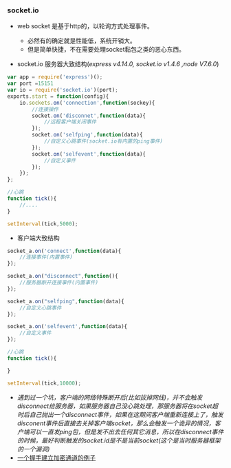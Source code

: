 ### socket.io
* web socket 是基于http的，以轮询方式处理事件。
    * 必然有的确定就是性能低，系统开销大。
    * 但是简单快捷，不在需要处理socket黏包之类的恶心东西。

* socket.io 服务器大致结构(*express v4.14.0, socket.io v1.4.6 ,node V7.6.0*)

```javascript
var app = require('express')();
var port =15151
var io = require('socket.io')(port);
exports.start = function(config){
    io.sockets.on('connection',function(sockey){
        //连接操作
        socket.on('disconnet',function(data){
            //远程客户端关闭事件
        });
        socket.on('selfping',function(data){
            //自定义心跳事件(socket.io有内置的ping事件)
        });
        socket.on('selfevent',function(data){
            //自定义事件
        });
    });
};

//心跳
function tick(){
    //....
}

setInterval(tick,5000);
```
* 客户端大致结构
```javascript
socket_a.on('connect',function(data){
    //连接事件(内置事件)
});

socket_a.on("disconnect",function(){
    //服务器断开连接事件(内置事件)
});

socket_a.on("selfping",function(data){
    //自定义心跳事件
});

socket_a.on('selfevent',function(data){
    //自定义事件
});

//心跳
function tick(){

}

setInterval(tick,10000);
```
* *遇到过一个坑，客户端的网络特殊断开后(比如拔掉网线)，并不会触发disconnect给服务器，如果服务器自己没心跳处理，那服务器将在socket超时后自己抛出一个disconnect事件，如果在这期间客户端重新连接上了，触发disconent事件后直接去关掉客户端socket，那么会触发一个诡异的情况，客户端可以一直发ping包，但是发不出去任何其它消息，所以在disconnect事件的时候，最好判断触发的socket.id是不是当前socket(这个是当时服务器框架的一个漏洞)*
* [一个握手建立加密通道的例子](https://github.com/ZhHong/zh_example/tree/master/node/socket.io)